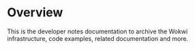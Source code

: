 # Overview

This is the developer notes documentation to archive the Wokwi infrastructure, code examples, related documentation and more.

